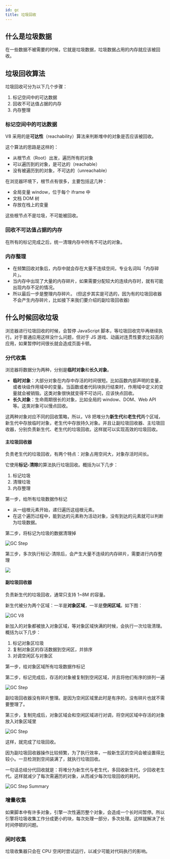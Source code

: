 ```yaml
---
id: gc
title: 垃圾回收
---
```


## 什么是垃圾数据

在一些数据不被需要的时候，它就是垃圾数据，垃圾数据占用的内存就应该被回收。

## 垃圾回收算法

垃圾回收可分为以下几个步骤：

1. 标记空间中的可达数据
2. 回收不可达值占据的内存
3. 内存整理

### 标记空间中的可达数据

V8 采用的是**可达性**（reachability）算法来判断堆中的对象是否应该被回收。

这个算法的思路是这样的：

- 从根节点（Root）出发，遍历所有的对象
- 可以遍历到的对象，是可达的（reachable）
- 没有被遍历到的对象，不可达的（unreachable）

在浏览器环境下，根节点有很多，主要包括这几种：

- 全局变量 window，位于每个 iframe 中
- 文档 DOM 树
- 存放在栈上的变量

这些根节点不是垃圾，不可能被回收。

### 回收不可达值占据的内存

在所有的标记完成之后，统一清理内存中所有不可达的对象。

### 内存整理

- 在频繁回收对象后，内存中就会存在大量不连续空间，专业名词叫「内存碎片」。
- 当内存中出现了大量的内存碎片，如果需要分配较大的连续内存时，就有可能出现内存不足的情况。
- 所以最后一步是整理内存碎片。 (但这步其实是可选的，因为有的垃圾回收器不会产生内存碎片，比如接下来我们要介绍的副垃圾回收器)

## 什么时候回收垃圾

浏览器进行垃圾回收的时候，会暂停 JavaScript 脚本，等垃圾回收完毕再继续执行。对于普通应用这样没什么问题，但对于 JS 游戏、动画对连贯性要求比较高的应用，如果暂停时间很长就会造成页面卡顿。

### 分代收集

浏览器将数据分为两种，分别是**临时对象**和**长久对象**。

- **临时对象**：大部分对象在内存中存活的时间很短。比如函数内部声明的变量，或者块级作用域中的变量。当函数或者代码块执行结束时，作用域中定义的变量就会被销毁。这类对象很快就变得不可访问，应该快点回收。
- **长久对象**：生命周期很长的对象，比如全局的 window、DOM、Web API 等。这类对象可以慢点回收。

这两种对象对应不同的回收策略，所以，V8 把堆分为**新生代**和**老生代**两个区域，新生代中存放临时对象，老生代中存放持久对象。并且让副垃圾回收器、主垃圾回收器，分别负责新生代、老生代的垃圾回收。这样就可以实现高效的垃圾回收。

#### 主垃圾回收器

负责老生代的垃圾回收，有两个特点：对象占用空间大，对象存活时间长。

它使用**标记-清除**的算法执行垃圾回收。概括为以下几步：

1. 标记垃圾
2. 清理垃圾
3. 内存整理

第一步，给所有垃圾数据作标记

- 从一组根元素开始，递归遍历这组根元素。
- 在这个遍历过程中，能到达的元素称为活动对象，没有到达的元素就可以判断为垃圾数据。

第二步，将标记为垃圾的数据清理掉

![GC Step](../../assets/gc-sep-1.png)

第三步，多次执行标记-清除后，会产生大量不连续的内存碎片，需要进行内存整理

![](../../assets/gc-sep-2.png)

#### 副垃圾回收器

负责新生代的垃圾回收，通常只支持 1~8M 的容量。

新生代被分为两个区域：一半是**对象区域**，一半是**空闲区域**。如下图：

![GC V8](../../assets/gc-v8.png)

新加入的对象都被放入对象区域，等对象区域快满的时候，会执行一次垃圾清理。概括为以下几步：

1. 标记对象区垃圾
2. 复制对象区的存活数据到空闲区，并排序
3. 对调空闲区与对象区

第一步，给对象区域所有垃圾数据作标记

第二步，标记完成后，存活的对象被复制到空闲区域，并且将他们有序的排列一遍

![GC Step](../../assets/gc-sep-3.png)

副垃圾回收器没有碎片整理。是因为空闲区域里此时是有序的，没有碎片也就不需要整理了。

第三步，复制完成后，对象区域会和空闲区域进行对调，将空闲区域中存活的对象放入对象区域里

![GC Step](../../assets/gc-sep-4.png)

这样，就完成了垃圾回收。

因为副垃圾回收器操作比较频繁，为了执行效率，一般新生区的空间会被设置得比较小。一旦检测到空间装满了，就执行垃圾回收。

一句话总结分代回收就是：将堆分为新生代与老生代，多回收新生代，少回收老生代。这样就减少了每次需遍历的对象，从而减少每次垃圾回收的耗时。

![GC Step Summary](../../assets/gc-sep-summary.png)

### 增量收集

如果脚本中有许多对象，引擎一次性遍历整个对象，会造成一个长时间暂停。所以引擎将垃圾收集工作分成更小的块，每次处理一部分，多次处理。这样就解决了长时间停顿的问题。

### 闲时收集

垃圾收集器只会在 CPU 空闲时尝试运行，以减少可能对代码执行的影响。
